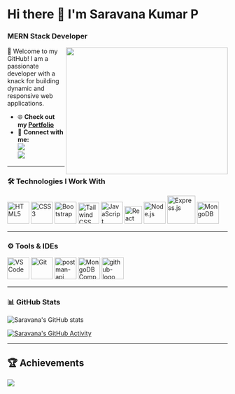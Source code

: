 # Hi there 👋 I'm Saravana Kumar P  
### MERN Stack Developer  

<img align="right" width="370" height="290" src="https://i.pinimg.com/originals/47/f0/34/47f0342cec72b800463bf003eac1257e.gif">

🌟 Welcome to my GitHub! I am a passionate developer with a knack for building dynamic and responsive web applications.  

- 🌐 **Check out my [Portfolio](#)**  
- 💌 **Connect with me:**  
  [<img src="https://img.shields.io/badge/Instagram-E4405F?style=for-the-badge&logo=instagram&logoColor=white" />](https://www.instagram.com/saravana._2k/?hl=en)  
  [<img src="https://img.shields.io/badge/LinkedIn-0077B5?style=for-the-badge&logo=linkedin&logoColor=white" />](https://www.linkedin.com/in/saravanakp026/)  

---

### 🛠️ Technologies I Work With  
<div align="start">
  <img height="50" width="50" src="https://img.icons8.com/color/48/000000/html-5.png" alt="HTML5" />  
  <img height="50" width="50" src="https://img.icons8.com/color/48/000000/css3.png" alt="CSS3" />  
  <img height="50" width="50" src="https://img.icons8.com/color/48/000000/bootstrap.png" alt="Bootstrap" />  
  <img width="48" height="48" src="https://img.icons8.com/color/48/tailwind_css.png" alt="Tailwind CSS" />  
  <img height="50" width="50" src="https://img.icons8.com/color/48/000000/javascript.png" alt="JavaScript" />  
  <img width="40" height="40" src="https://img.icons8.com/office/40/react.png" alt="React" />  
  <img height="50" width="50" src="https://img.icons8.com/color/48/000000/nodejs.png" alt="Node.js" />  
  <img width="64" height="64" src="https://img.icons8.com/nolan/64/express-js.png" alt="Express.js" />  
  <img height="50" width="50" src="https://img.icons8.com/color/48/000000/mongodb.png" alt="MongoDB" />  
</div>  

---

### ⚙️ Tools & IDEs  
<div align="start">
 <img height="50" width="50" src="https://img.icons8.com/color/48/000000/visual-studio-code-2019.png" alt="VS Code" />  
  <img height="50" width="50" src="https://img.icons8.com/color/50/000000/git.png" alt="Git" />  
 <img width="50" height="50" src="https://img.icons8.com/dusk/64/postman-api.png" alt="postman-api"/>
  <img height="50" width="50" src="https://img.icons8.com/external-tal-revivo-shadow-tal-revivo/344/external-mongodb-a-cross-platform-document-oriented-database-program-logo-shadow-tal-revivo.png" alt="MongoDB Compass" />   
<img width="50" height="50" src="https://img.icons8.com/3d-fluency/94/github-logo.png" alt="github-logo"/>
</div>  

---

### 📊 GitHub Stats  
![Saravana's GitHub stats](https://github-readme-stats.vercel.app/api?username=saravana3252&theme=dark&show_icons=true&hide=issues,contribs)  

[![Saravana's GitHub Activity](https://github-readme-activity-graph.vercel.app/graph?username=saravana3252&bg_color=1d1b1c&color=ede8e8&line=ddf179&point=ffd1d1&area=true&hide_border=true)](https://github.com/ashutosh00710/github-readme-activity-graph)  

---

## 🏆 Achievements  
![](https://github-profile-trophy.vercel.app/?username=saravana3252&theme=nord&no-frame=false&no-bg=false&margin-w=4)  
